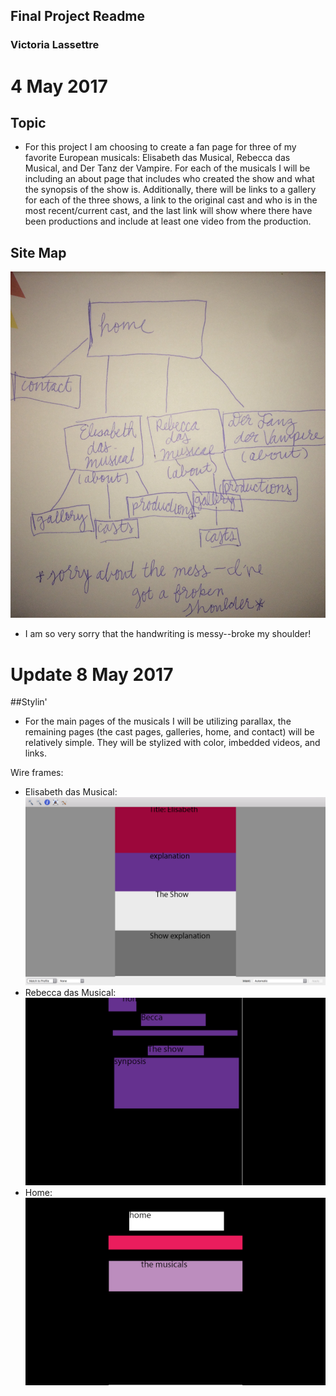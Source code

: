 ## Final Project Readme
### Victoria Lassettre
# 4 May 2017
## Topic
- For this project I am choosing to create a fan page for three of my favorite European musicals: Elisabeth das Musical, Rebecca das Musical, and Der Tanz der Vampire. For each of the musicals I will be including an about page that includes who created the show and what the synopsis of the show is. Additionally, there will be links to a gallery for each of the three shows, a link to the original cast and who is in the most recent/current cast, and the last link will show where there have been productions and include at least one video from the production.

## Site Map
![Site Map](./imgs/sitemap.jpg)
- I am so very sorry that the handwriting is messy--broke my shoulder!

# Update 8 May 2017

##Stylin'
- For the main pages of the musicals I will be utilizing parallax, the remaining pages (the cast pages, galleries, home, and contact) will be relatively simple. They will be stylized with color, imbedded videos, and links.

Wire frames:
- Elisabeth das Musical:
![Sisi](./imgs/wireframesisi.png)
- Rebecca das Musical:
![Becca](./imgs/wireframebecca.png)
- Home:
![home](./imgs/wireframehome.png)
